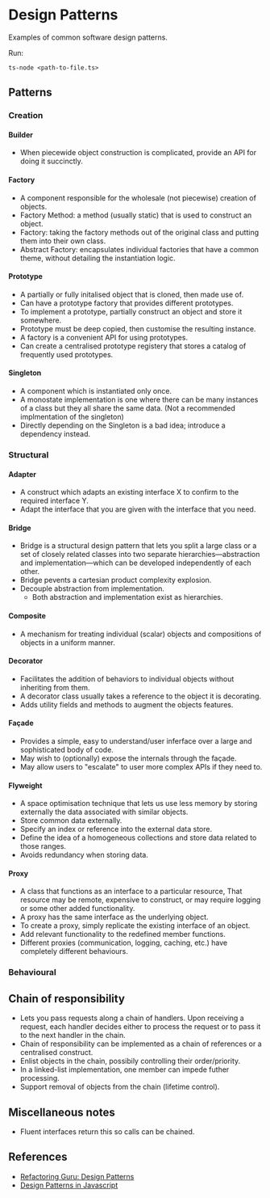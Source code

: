 # Design Patterns

Examples of common software design patterns.

Run:

```
ts-node <path-to-file.ts>
```

## Patterns

### Creation

#### Builder

-   When piecewide object construction is complicated, provide an API for doing it succinctly.

#### Factory

-   A component responsible for the wholesale (not piecewise) creation of objects.
-   Factory Method: a method (usually static) that is used to construct an object.
-   Factory: taking the factory methods out of the original class and putting them into their own class.
-   Abstract Factory: encapsulates individual factories that have a common theme, without detailing the instantiation logic.

#### Prototype

-   A partially or fully initalised object that is cloned, then made use of.
-   Can have a prototype factory that provides different prototypes.
-   To implement a prototype, partially construct an object and store it somewhere.
-   Prototype must be deep copied, then customise the resulting instance.
-   A factory is a convenient API for using prototypes.
-   Can create a centralised prototype registery that stores a catalog of frequently used prototypes.

#### Singleton

-   A component which is instantiated only once.
-   A monostate implementation is one where there can be many instances of a class but they all share the same data. (Not a recommended implmentation of the singleton)
-   Directly depending on the Singleton is a bad idea; introduce a dependency instead.

### Structural

#### Adapter

-   A construct which adapts an existing interface X to confirm to the required interface Y.
-   Adapt the interface that you are given with the interface that you need.

#### Bridge

-   Bridge is a structural design pattern that lets you split a large class or a set of closely related classes into two separate hierarchies—abstraction and implementation—which can be developed independently of each other.
-   Bridge pevents a cartesian product complexity explosion.
-   Decouple abstraction from implementation.
    -   Both abstraction and implementation exist as hierarchies.

#### Composite

-   A mechanism for treating individual (scalar) objects and compositions of objects in a uniform manner.

#### Decorator

-   Facilitates the addition of behaviors to individual objects without inheriting from them.
-   A decorator class usually takes a reference to the object it is decorating.
-   Adds utility fields and methods to augment the objects features.

#### Façade

-   Provides a simple, easy to understand/user inferface over a large and sophisticated body of code.
-   May wish to (optionally) expose the internals through the façade.
-   May allow users to "escalate" to user more complex APIs if they need to.

#### Flyweight

-   A space optimisation technique that lets us use less memory by storing externally the data associated with similar objects.
-   Store common data externally.
-   Specify an index or reference into the external data store.
-   Define the idea of a homogeneous collections and store data related to those ranges.
-   Avoids redundancy when storing data.

#### Proxy

-   A class that functions as an interface to a particular resource, That resource may be remote, expensive to construct, or may require logging or some other added functionality.
-   A proxy has the same interface as the underlying object.
-   To create a proxy, simply replicate the existing interface of an object.
-   Add relevant functionality to the redefined member functions.
-   Different proxies (communication, logging, caching, etc.) have completely different behaviours.

### Behavioural

## Chain of responsibility

-   Lets you pass requests along a chain of handlers. Upon receiving a request, each handler decides either to process the request or to pass it to the next handler in the chain.
-   Chain of responsibility can be implemented as a chain of references or a centralised construct.
-   Enlist objects in the chain, possibily controlling their order/priority.
-   In a linked-list implementation, one member can impede futher processing.
-   Support removal of objects from the chain (lifetime control).

## Miscellaneous notes

-   Fluent interfaces return this so calls can be chained.

## References

-   [Refactoring Guru: Design Patterns](https://refactoring.guru/design-patterns/typescript)
-   [Design Patterns in Javascript](https://www.udemy.com/course/design-patterns-javascript/)
